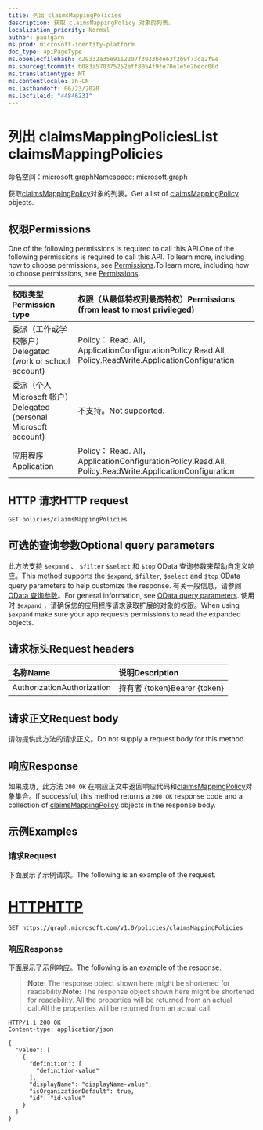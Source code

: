 ```yaml
---
title: 列出 claimsMappingPolicies
description: 获取 claimsMappingPolicy 对象的列表。
localization_priority: Normal
author: paulgarn
ms.prod: microsoft-identity-platform
doc_type: apiPageType
ms.openlocfilehash: c29332a35e9112207f3033b4e63f2b9f73ca2f9e
ms.sourcegitcommit: b083a570375252eff8054f9fe70e1e5e2becc06d
ms.translationtype: MT
ms.contentlocale: zh-CN
ms.lasthandoff: 06/23/2020
ms.locfileid: "44846231"
---
```

# <a name="list-claimsmappingpolicies"></a><span data-ttu-id="eced9-103">列出 claimsMappingPolicies</span><span class="sxs-lookup"><span data-stu-id="eced9-103">List claimsMappingPolicies</span></span>

<span data-ttu-id="eced9-104">命名空间：microsoft.graph</span><span class="sxs-lookup"><span data-stu-id="eced9-104">Namespace: microsoft.graph</span></span>

<span data-ttu-id="eced9-105">获取[claimsMappingPolicy](../resources/claimsmappingpolicy.md)对象的列表。</span><span class="sxs-lookup"><span data-stu-id="eced9-105">Get a list of [claimsMappingPolicy](../resources/claimsmappingpolicy.md) objects.</span></span>

## <a name="permissions"></a><span data-ttu-id="eced9-106">权限</span><span class="sxs-lookup"><span data-stu-id="eced9-106">Permissions</span></span>

<span data-ttu-id="eced9-107">One of the following permissions is required to call this API.</span><span class="sxs-lookup"><span data-stu-id="eced9-107">One of the following permissions is required to call this API.</span></span> <span data-ttu-id="eced9-108">To learn more, including how to choose permissions, see [Permissions](/graph/permissions-reference).</span><span class="sxs-lookup"><span data-stu-id="eced9-108">To learn more, including how to choose permissions, see [Permissions](/graph/permissions-reference).</span></span>

| <span data-ttu-id="eced9-109">权限类型</span><span class="sxs-lookup"><span data-stu-id="eced9-109">Permission type</span></span>                        | <span data-ttu-id="eced9-110">权限（从最低特权到最高特权）</span><span class="sxs-lookup"><span data-stu-id="eced9-110">Permissions (from least to most privileged)</span></span> |
|:---------------------------------------|:--------------------------------------------|
| <span data-ttu-id="eced9-111">委派（工作或学校帐户）</span><span class="sxs-lookup"><span data-stu-id="eced9-111">Delegated (work or school account)</span></span>     | <span data-ttu-id="eced9-112">Policy： Read. All，ApplicationConfiguration</span><span class="sxs-lookup"><span data-stu-id="eced9-112">Policy.Read.All, Policy.ReadWrite.ApplicationConfiguration</span></span> |
| <span data-ttu-id="eced9-113">委派（个人 Microsoft 帐户）</span><span class="sxs-lookup"><span data-stu-id="eced9-113">Delegated (personal Microsoft account)</span></span> | <span data-ttu-id="eced9-114">不支持。</span><span class="sxs-lookup"><span data-stu-id="eced9-114">Not supported.</span></span> |
| <span data-ttu-id="eced9-115">应用程序</span><span class="sxs-lookup"><span data-stu-id="eced9-115">Application</span></span>                            | <span data-ttu-id="eced9-116">Policy： Read. All，ApplicationConfiguration</span><span class="sxs-lookup"><span data-stu-id="eced9-116">Policy.Read.All, Policy.ReadWrite.ApplicationConfiguration</span></span> |

## <a name="http-request"></a><span data-ttu-id="eced9-117">HTTP 请求</span><span class="sxs-lookup"><span data-stu-id="eced9-117">HTTP request</span></span>

<!-- { "blockType": "ignored" } -->

```http
GET policies/claimsMappingPolicies
```

## <a name="optional-query-parameters"></a><span data-ttu-id="eced9-118">可选的查询参数</span><span class="sxs-lookup"><span data-stu-id="eced9-118">Optional query parameters</span></span>

<span data-ttu-id="eced9-119">此方法支持 `$expand` 、 `$filter` `$select` 和 `$top` OData 查询参数来帮助自定义响应。</span><span class="sxs-lookup"><span data-stu-id="eced9-119">This method supports the `$expand`, `$filter`, `$select` and `$top` OData query parameters to help customize the response.</span></span> <span data-ttu-id="eced9-120">有关一般信息，请参阅[OData 查询参数](/graph/query-parameters)。</span><span class="sxs-lookup"><span data-stu-id="eced9-120">For general information, see [OData query parameters](/graph/query-parameters).</span></span> <span data-ttu-id="eced9-121">使用时 `$expand` ，请确保您的应用程序请求读取扩展的对象的权限。</span><span class="sxs-lookup"><span data-stu-id="eced9-121">When using `$expand` make sure your app requests permissions to read the expanded objects.</span></span>

## <a name="request-headers"></a><span data-ttu-id="eced9-122">请求标头</span><span class="sxs-lookup"><span data-stu-id="eced9-122">Request headers</span></span>

| <span data-ttu-id="eced9-123">名称</span><span class="sxs-lookup"><span data-stu-id="eced9-123">Name</span></span>      |<span data-ttu-id="eced9-124">说明</span><span class="sxs-lookup"><span data-stu-id="eced9-124">Description</span></span>|
|:----------|:----------|
| <span data-ttu-id="eced9-125">Authorization</span><span class="sxs-lookup"><span data-stu-id="eced9-125">Authorization</span></span> | <span data-ttu-id="eced9-126">持有者 {token}</span><span class="sxs-lookup"><span data-stu-id="eced9-126">Bearer {token}</span></span> |

## <a name="request-body"></a><span data-ttu-id="eced9-127">请求正文</span><span class="sxs-lookup"><span data-stu-id="eced9-127">Request body</span></span>

<span data-ttu-id="eced9-128">请勿提供此方法的请求正文。</span><span class="sxs-lookup"><span data-stu-id="eced9-128">Do not supply a request body for this method.</span></span>

## <a name="response"></a><span data-ttu-id="eced9-129">响应</span><span class="sxs-lookup"><span data-stu-id="eced9-129">Response</span></span>

<span data-ttu-id="eced9-130">如果成功，此方法 `200 OK` 在响应正文中返回响应代码和[claimsMappingPolicy](../resources/claimsmappingpolicy.md)对象集合。</span><span class="sxs-lookup"><span data-stu-id="eced9-130">If successful, this method returns a `200 OK` response code and a collection of [claimsMappingPolicy](../resources/claimsmappingpolicy.md) objects in the response body.</span></span>

## <a name="examples"></a><span data-ttu-id="eced9-131">示例</span><span class="sxs-lookup"><span data-stu-id="eced9-131">Examples</span></span>

### <a name="request"></a><span data-ttu-id="eced9-132">请求</span><span class="sxs-lookup"><span data-stu-id="eced9-132">Request</span></span>

<span data-ttu-id="eced9-133">下面展示了示例请求。</span><span class="sxs-lookup"><span data-stu-id="eced9-133">The following is an example of the request.</span></span>

# <a name="http"></a>[<span data-ttu-id="eced9-134">HTTP</span><span class="sxs-lookup"><span data-stu-id="eced9-134">HTTP</span></span>](#tab/http)
<!-- {
  "blockType": "request",
  "name": "get_claimsmappingpolicies"
}-->

```msgraph-interactive
GET https://graph.microsoft.com/v1.0/policies/claimsMappingPolicies
```

### <a name="response"></a><span data-ttu-id="eced9-135">响应</span><span class="sxs-lookup"><span data-stu-id="eced9-135">Response</span></span>

<span data-ttu-id="eced9-136">下面展示了示例响应。</span><span class="sxs-lookup"><span data-stu-id="eced9-136">The following is an example of the response.</span></span>

> <span data-ttu-id="eced9-137">**Note:** The response object shown here might be shortened for readability.</span><span class="sxs-lookup"><span data-stu-id="eced9-137">**Note:** The response object shown here might be shortened for readability.</span></span> <span data-ttu-id="eced9-138">All the properties will be returned from an actual call.</span><span class="sxs-lookup"><span data-stu-id="eced9-138">All the properties will be returned from an actual call.</span></span>

<!-- {
  "blockType": "response",
  "truncated": true,
  "@odata.type": "microsoft.graph.claimsMappingPolicy",
  "isCollection": true
} -->

```http
HTTP/1.1 200 OK
Content-type: application/json

{
  "value": [
    {
      "definition": [
        "definition-value"
      ],
      "displayName": "displayName-value",
      "isOrganizationDefault": true,
      "id": "id-value"
    }
  ]
}
```

<!-- uuid: 16cd6b66-4b1a-43a1-adaf-3a886856ed98
2019-02-04 14:57:30 UTC -->
<!-- {
  "type": "#page.annotation",
  "description": "List claimsMappingPolicies",
  "keywords": "",
  "section": "documentation",
  "tocPath": ""
}-->
